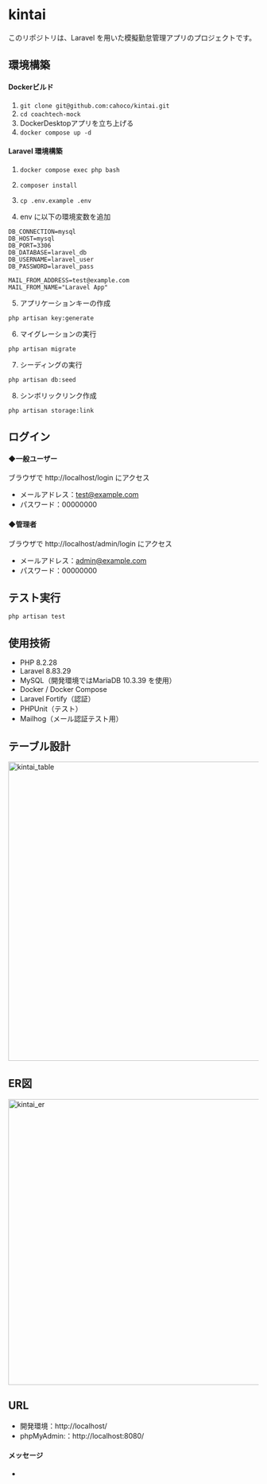 # kintai

このリポジトリは、Laravel を用いた模擬勤怠管理アプリのプロジェクトです。

## 環境構築

#### Dockerビルド

1. ```git clone git@github.com:cahoco/kintai.git```
2. ```cd coachtech-mock```
3. DockerDesktopアプリを立ち上げる
4. ```docker compose up -d```

#### Laravel 環境構築

1. ```docker compose exec php bash```

2. ```composer install```

3. ```cp .env.example .env```

4. env に以下の環境変数を追加

```
DB_CONNECTION=mysql
DB_HOST=mysql
DB_PORT=3306
DB_DATABASE=laravel_db
DB_USERNAME=laravel_user
DB_PASSWORD=laravel_pass
```
```
MAIL_FROM_ADDRESS=test@example.com
MAIL_FROM_NAME="Laravel App"
```

5. アプリケーションキーの作成

```
php artisan key:generate
```

6. マイグレーションの実行

```
php artisan migrate
```

7. シーディングの実行

```
php artisan db:seed
```

8. シンボリックリンク作成

```
php artisan storage:link
```

## ログイン

#### ◆一般ユーザー
ブラウザで http://localhost/login にアクセス
- メールアドレス：test@example.com
- パスワード：00000000

#### ◆管理者
ブラウザで http://localhost/admin/login にアクセス
- メールアドレス：admin@example.com
- パスワード：00000000


## テスト実行

```
php artisan test
```

## 使用技術

- PHP 8.2.28
- Laravel 8.83.29
- MySQL（開発環境ではMariaDB 10.3.39 を使用） 
- Docker / Docker Compose
- Laravel Fortify（認証）
- PHPUnit（テスト）
- Mailhog（メール認証テスト用）

## テーブル設計
<img width="602" alt="kintai_table" src="https://github.com/user-attachments/assets/ce773592-eee3-4eb5-8ad1-8f35c0fd1a12" />

## ER図
<img width="575" alt="kintai_er" src="https://github.com/user-attachments/assets/c6b58f88-3e9a-4e8b-9f8b-c0ae8d0b6002" />

## URL

* 開発環境：http://localhost/
* phpMyAdmin:：http://localhost:8080/

#### メッセージ

* 
